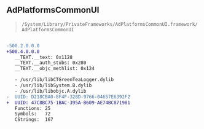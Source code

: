 ## AdPlatformsCommonUI

> `/System/Library/PrivateFrameworks/AdPlatformsCommonUI.framework/AdPlatformsCommonUI`

```diff

-500.2.0.0.0
+500.4.0.0.0
   __TEXT.__text: 0x1128
   __TEXT.__auth_stubs: 0x280
   __TEXT.__objc_methlist: 0x124

   - /usr/lib/libCTGreenTeaLogger.dylib
   - /usr/lib/libSystem.B.dylib
   - /usr/lib/libobjc.A.dylib
-  UUID: D218CBA0-8F4F-328D-9766-04657E6392F2
+  UUID: 47C8BC75-1BAC-395A-B609-AE74BC871981
   Functions: 25
   Symbols:   72
   CStrings:  167

```
